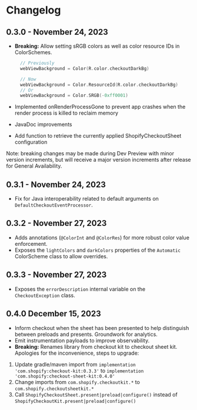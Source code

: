# Changelog

## 0.3.0 - November 24, 2023

- **Breaking:** Allow setting sRGB colors as well as color resource IDs in ColorSchemes.

  ```kotlin
    // Previously
    webViewBackground = Color(R.color.checkoutDarkBg)

    // Now
    webViewBackground = Color.ResourceId(R.color.checkoutDarkBg)
    // Or
    webViewBackground = Color.SRGB(-0xff0001)
  ```

- Implemented onRenderProcessGone to prevent app crashes when the render process is killed to reclaim memory
- JavaDoc improvements
- Add function to retrieve the currently applied ShopifyCheckoutSheet configuration

Note: breaking changes may be made during Dev Preview with minor version increments, but will receive a major version increments
after release for General Availability.

## 0.3.1 - November 24, 2023

- Fix for Java interoperability related to default arguments on `DefaultCheckoutEventProcessor`.

## 0.3.2 - November 27, 2023

- Adds annotations (`@ColorInt` and `@ColorRes`) for more robust color value enforcement.
- Exposes the `lightColors` and `darkColors` properties of the `Automatic` ColorScheme class to allow overrides.

## 0.3.3 - November 27, 2023

- Exposes the `errorDescription` internal variable on the `CheckoutException` class.

## 0.4.0 December 15, 2023

- Inform checkout when the sheet has been presented to help distinguish between preloads and presents. Groundwork for analytics.
- Emit instrumentation payloads to improve observability.
- **Breaking:** Renames library from checkout kit to checkout sheet kit. Apologies for the inconvenience, steps to upgrade:

1. Update gradle/maven import from `implementation 'com.shopify:checkout-kit:0.3.3'` to `implementation 'com.shopify:checkout-sheet-kit:0.4.0'`
2. Change imports from `com.shopify.checkoutkit.*` to `com.shopify.checkoutsheetkit.*`
3. Call `ShopifyCheckoutSheet.present|preload|configure()` instead of `ShopifyCheckoutKit.present|preload|configure()`
